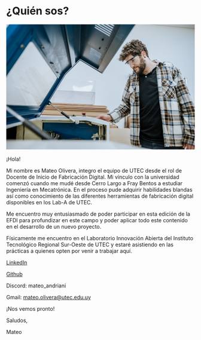 # ¿Quién sos?
<img src="../images/fotomia.jpg" />

¡Hola! 



Mi nombre es Mateo Olivera, integro el equipo de UTEC desde el rol de Docente de Inicio de Fabricación Digital. Mi vínculo con la universidad comenzó cuando me mudé desde Cerro Largo a Fray Bentos a estudiar Ingeniería en Mecatrónica. En el proceso pude adquirir habilidades blandas así como conocimiento de las diferentes herramientas de fabricación digital disponibles en los Lab-A de UTEC.



Me encuentro muy entusiasmado de poder participar en esta edición de la EFDI para profundizar en este campo y poder aplicar todo este contenido en el desarrollo de un nuevo proyecto.



Físicamente me encuentro en el Laboratorio Innovación Abierta del Instituto Tecnológico Regional Sur-Oeste de UTEC y estaré asistiendo en las prácticas a quienes opten por venir a trabajar aquí.



<A HREF="https://www.linkedin.com/in/mateo-olivera-garc%C3%ADa-a15756134/"> LinkedIn </A>

<A HREF="https://github.com/wwwteo"> Github </A>

Discord: mateo_andriani

Gmail: mateo.olivera@utec.edu.uy



¡Nos vemos pronto!



Saludos, 



Mateo
